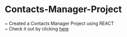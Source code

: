 # Contacts-Manager-Project
~ Created a Contacts Manager Project using REACT 
<br>
~ Check it out by clicking [here](https://63b64f7b1cd7004ca0d796fa--mellifluous-fairy-3781e4.netlify.app/)
